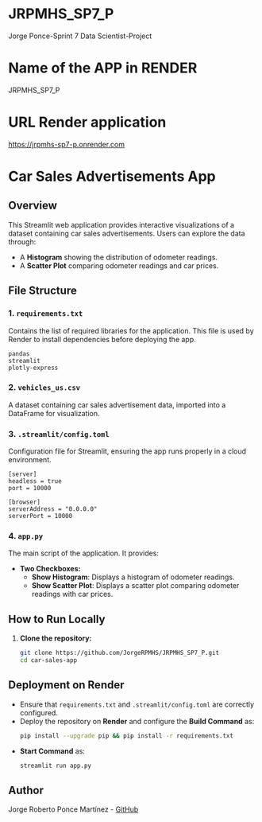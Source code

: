 # JRPMHS_SP7_P
Jorge Ponce-Sprint 7 Data Scientist-Project

# Name of the APP in RENDER
JRPMHS_SP7_P
# URL Render application
https://jrpmhs-sp7-p.onrender.com



# Car Sales Advertisements App

## Overview
This Streamlit web application provides interactive visualizations of a dataset containing car sales advertisements. Users can explore the data through:
- A **Histogram** showing the distribution of odometer readings.
- A **Scatter Plot** comparing odometer readings and car prices.

## File Structure

### 1. `requirements.txt`
Contains the list of required libraries for the application. This file is used by Render to install dependencies before deploying the app.
```
pandas
streamlit
plotly-express
```

### 2. `vehicles_us.csv`
A dataset containing car sales advertisement data, imported into a DataFrame for visualization.

### 3. `.streamlit/config.toml`
Configuration file for Streamlit, ensuring the app runs properly in a cloud environment.
```
[server]
headless = true
port = 10000

[browser]
serverAddress = "0.0.0.0"
serverPort = 10000
```

### 4. `app.py`
The main script of the application. It provides:

- **Two Checkboxes:**
  - **Show Histogram**: Displays a histogram of odometer readings.
  - **Show Scatter Plot**: Displays a scatter plot comparing odometer readings with car prices.

## How to Run Locally
1. **Clone the repository:**
   ```sh
   git clone https://github.com/JorgeRPMHS/JRPMHS_SP7_P.git
   cd car-sales-app
   ```

## Deployment on Render
- Ensure that `requirements.txt` and `.streamlit/config.toml` are correctly configured.
- Deploy the repository on **Render** and configure the **Build Command** as:
  ```sh
  pip install --upgrade pip && pip install -r requirements.txt
  ```
- **Start Command** as:
  ```sh
  streamlit run app.py
  ```

## Author
Jorge Roberto Ponce Martínez - [GitHub](https://github.com/JorgeRPMHS)

